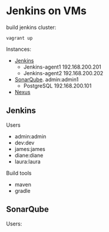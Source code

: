 # Jenkins on VMs

build jenkins cluster:
```
vagrant up
```

Instances:
- [Jenkins](http://192.168.200.200:8080)
  - Jenkins-agent1 192.168.200.201
  - Jenkins-agent2 192.168.200.202
- [SonarQube](http://192.168.200.100:9000). admin:admin1
  - PostgreSQL 192.168.200.101
- [Nexus](http://192.168.200.110:8081)

## Jenkins

Users
- admin:admin
- dev:dev
- james:james
- diane:diane
- laura:laura

Build tools
- maven
- gradle

## SonarQube

Users:
